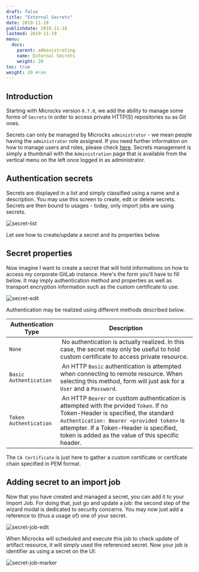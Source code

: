 ```yaml
---
draft: false
title: "External Secrets"
date: 2019-11-18
publishdate: 2019-11-18
lastmod: 2019-11-19
menu:
  docs:
    parent: administrating
    name: External Secrets
    weight: 20
toc: true
weight: 20 #rem
---
```


## Introduction

Starting with Microcks version `0.7.0`, we add the ability to manage some forms of `Secrets` in order to access private HTTP(S) repositories su as Git ones.

Secrets can only be managed by Microcks `administrator` - we mean people having the `administrator` role assigned. If you need further information on how to manage users and roles, please check [here](./users). Secrets management is simply a thumbnail with the `Administration` page that is available from the vertical menu on the left once logged in as administrator.

## Authentication secrets

Secrets are displayed in a list and simply classified using a name and a description. You may use this screen to create, edit or delete secrets. Secrets are then bound to usages - today, only import jobs are using secrets.

![secret-list](/images/secret-list.png)

Let see how to create/update a secret and its properties below.

## Secret properties 

Now imagine I want to create a secret that will hold informations on how to access my corporate GitLab instance. Here's the form you'll have to fill below. It may imply authentication method and properties as well as transport encryption information such as the custom certificate to use.

![secret-edit](/images/secret-edit.png)

Authentication may be realized using different methods described below.

| Authentication Type | Description |
| ------------------- | ----------- |
| `None` | No authentication is actually realized. In this case, the secret may only be useful to hold custom certificate to access private resource. |
| `Basic Authentication` | An HTTP `Basic` authentication is attempted when connecting to remote resource. When selecting this method, form will just ask for a `User` and a `Password`. |
| `Token Authentication` | An HTTP `Bearer` or custtom authentication is attempted with the prvided `Token`. If no Token-Header is specified, the standard `Authentication: Bearer <provided token>` is attempter. If a Token-Header is specified, token is added as the value of this specific header. |

The `CA Certificate` is just here to gather a custom certificate or certifcate chain specified in PEM format.

## Adding secret to an import job

Now that you have created and managed a secret, you can add it to your Import Job. For doing that, just go and update a job: the second step of the wizard modal is dedicated to security concerns. You may now just add a reference to (thus a usage of) one of your secret.

![secret-job-edit](/images/secret-job-edit.png)

When Microcks will scheduled and execute this job to check update of artifact resource, it will simply used the referenced secret. Now your job is identifier as using a secret on the UI:

![secret-job-marker](/images/secret-job-marker.png)
